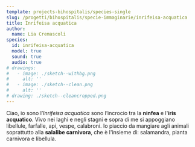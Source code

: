 ```yaml
---
template: projects-bihospitalis/species-single
slug: /progetti/bihospitalis/specie-immaginarie/inrifeisa-acquatica
title: Inrifeisa acquatica
author: 
  name: Lia Cremascoli
species:
  id: inrifeisa-acquatica
  model: true
  sound: true
  audio: true
# drawings:
#   - image: ./sketch--withbg.png
#     alt: ''
#   - image: ./sketch--clean.png
#     alt: ''
# drawing: ./sketch--cleancropped.png
---
```


Ciao, io sono l’*Inrifeisa acquatica* sono l’incrocio tra la **ninfea** e l'**iris acquatico**.
Vivo nei laghi e negli stagni  e sopra di me si appoggiano libellule, farfalle, api, vespe, calabroni. 
Io piaccio da mangiare agli animali soprattutto alla **salalibe carnivora**, che è l'insieme di: salamandra, pianta carnivora e libellula.